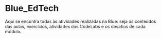 # Blue_EdTech
Aqui se encontra todas às atividades realizadas na Blue: seja os conteúdos das aulas, exercícios, atividades dos CodeLabs e os desafios de cada módulo.  
